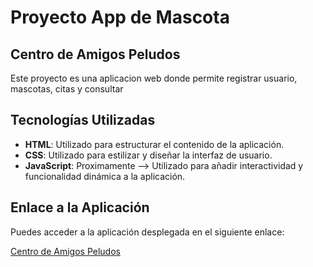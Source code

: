 # Proyecto App de Mascota

## Centro de Amigos Peludos

Este proyecto es una aplicacion web donde permite registrar usuario, mascotas, citas y consultar

## Tecnologías Utilizadas

- **HTML**: Utilizado para estructurar el contenido de la aplicación.
- **CSS**: Utilizado para estilizar y diseñar la interfaz de usuario.
- **JavaScript**: Proximamente --> Utilizado para añadir interactividad y funcionalidad dinámica a la aplicación.

## Enlace a la Aplicación

Puedes acceder a la aplicación desplegada en el siguiente enlace:

[Centro de Amigos Peludos](https://)